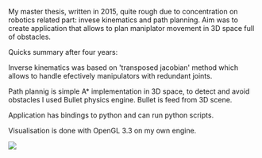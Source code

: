 My master thesis, written in 2015, quite rough due to concentration on robotics related part: invese kinematics and path planning.
Aim was to create application that allows to plan maniplator movement in 3D space full of obstacles.

Quicks summary after four years:

Inverse kinematics was based on 'transposed jacobian' method which allows to handle efectively manipulators with redundant joints.

Path plannig is simple A* implementation in 3D space, to detect and avoid obstacles I used Bullet physics engine. Bullet is feed from 3D scene.

Application has bindings to python and can run python scripts.

Visualisation is done with OpenGL 3.3 on my own engine.

[![](http://img.youtube.com/vi/2yAug-XaY9g/0.jpg)](http://www.youtube.com/watch?v=2yAug-XaY9g "")
